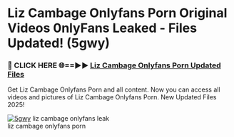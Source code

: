 # Liz Cambage Onlyfans Porn Original Videos 0nlyFans Leaked - Files Updated! (5gwy)

<h3>🔴 CLICK HERE 🌐==►► <a href="https://tinyurl.com/3hn5wdd3" rel="nofollow">Liz Cambage Onlyfans Porn Updated Files</a></h3>

Get Liz Cambage Onlyfans Porn and all content. Now you can access all videos and pictures of Liz Cambage Onlyfans Porn. New Updated Files 2025!

[![5gwy](https://i.imgur.com/4HnBqBT.gif)](https://tinyurl.com/3hn5wdd3)
liz cambage onlyfans leak<br>
liz cambage onlyfans porn
